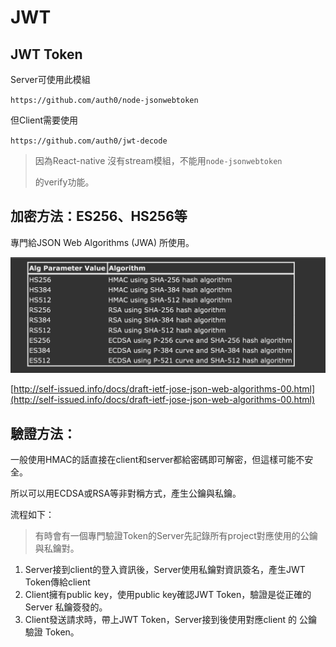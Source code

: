 # JWT



## JWT Token

Server可使用此模組

`https://github.com/auth0/node-jsonwebtoken`

但Client需要使用

`https://github.com/auth0/jwt-decode`

> 因為React-native 沒有stream模組，不能用`node-jsonwebtoken`
>
> 的verify功能。

## 加密方法：ES256、HS256等

專門給JSON Web Algorithms \(JWA\) 所使用。

![](/assets/Screen%20Shot%202018-10-05%20at%2011.10.04%20AM.png)

[http://self-issued.info/docs/draft-ietf-jose-json-web-algorithms-00.html](http://self-issued.info/docs/draft-ietf-jose-json-web-algorithms-00.html)

## 驗證方法：

一般使用HMAC的話直接在client和server都給密碼即可解密，但這樣可能不安全。

所以可以用ECDSA或RSA等非對稱方式，產生公鑰與私鑰。

流程如下：

> 有時會有一個專門驗證Token的Server先記錄所有project對應使用的公鑰與私鑰對。

1. Server接到client的登入資訊後，Server使用私鑰對資訊簽名，產生JWT Token傳給client
2. Client擁有public key，使用public key確認JWT Token，驗證是從正確的Server 私鑰簽發的。
3. Client發送請求時，帶上JWT Token，Server接到後使用對應client 的 公鑰驗證 Token。

